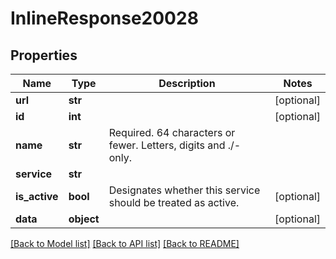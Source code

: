 # InlineResponse20028

## Properties
Name | Type | Description | Notes
------------ | ------------- | ------------- | -------------
**url** | **str** |  | [optional] 
**id** | **int** |  | [optional] 
**name** | **str** | Required. 64 characters or fewer. Letters, digits and ./- only. | 
**service** | **str** |  | 
**is_active** | **bool** | Designates whether this service should be treated as active.  | [optional] 
**data** | **object** |  | [optional] 

[[Back to Model list]](../README.md#documentation-for-models) [[Back to API list]](../README.md#documentation-for-api-endpoints) [[Back to README]](../README.md)

